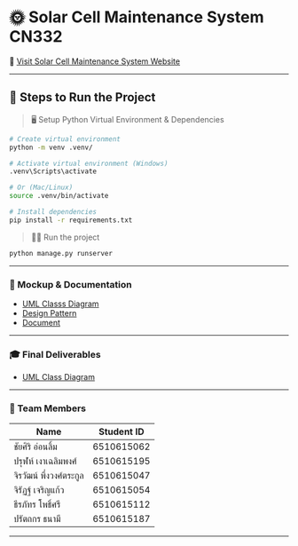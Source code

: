 # 🌞 Solar Cell Maintenance System CN332

🔗 [Visit Solar Cell Maintenance System Website](https://solarizz.duckdns.org/)

---

## 🚀 Steps to Run the Project

> 🖥️ Setup Python Virtual Environment & Dependencies

```bash
# Create virtual environment
python -m venv .venv/

# Activate virtual environment (Windows)
.venv\Scripts\activate

# Or (Mac/Linux)
source .venv/bin/activate

# Install dependencies
pip install -r requirements.txt
```

> 🏃‍♂️ Run the project

```bash
python manage.py runserver
```

---

### 🧩 Mockup & Documentation

- [UML Classs Diagram](https://drive.google.com/file/d/1Cc5GCRHcYY2vuITuOR1PhRL0sClQyMo-/view)
- [Design Pattern](https://drive.google.com/file/d/1mwjbE-rYilgV_9jW1psZDKip9QBlMax8/view?usp=sharing)
- [Document](https://docs.google.com/document/d/10sl4pJg7E-A_Jrtbk81_I1E22hy3jc4dloV7p7bzmYk/edit?usp=sharing)

---

### 🎓 Final Deliverables

- [UML Class Diagram](https://drive.google.com/file/d/1Jq5CkWHHd2Ek94Ow-X_R7UN6ysqkQdg5/view?usp=sharing)

---

### 👥 Team Members

| Name                    | Student ID |
| ----------------------- | ---------- |
| ชัยศิริ อ่อนลิ้ม        | 6510615062 |
| ปรุฬห์ เงาเฉลิมพงศ์     | 6510615195 |
| จิรวัฒน์ พึ่งวงศ์ตระกูล | 6510615047 |
| จิรัฏฐ์ เจริญแก้ว       | 6510615054 |
| ธีรภัทร โพธิ์ศรี        | 6510615112 |
| ปรัตถกร ธนามี           | 6510615187 |

---
